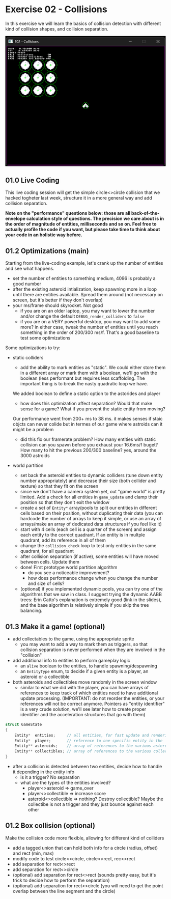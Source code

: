 # Exercise 02 - Collisions
In this exercise we will learn the basics of collision detection with different kind of collision shapes, and collision separation.

![live_coding_result](../media/e02_0.png)


## 01.0 Live Coding
This live coding session will get the simple circle<>circle collision that we hacked togheter last week,
structure it in a more general way and add collision separation.

**Note on the "performance" questions below: those are all back-of-the-envelope calculation style of questions. The precision we care about is in the order of magnitude of entities, milliseconds and so on. Feel free to actually profile the code if you want, but please take time to think about your code in an holistic way before.**

## 01.2 Optimizations (main)
Starting from the live-coding example, let's crank up the number of entities and see what happens.
- set the number of entities to something medium, 4096 is probably a good number
- after the existing asteroid intialization, keep spawning more in a loop until there are entities available.
  Spread them around (not necessary on screen, but it's better if they don't overlap)
- your ms/frame should skyrocket. Not good
	- if you are on an older laptop, you may want to lower the number and/or change the default `DEBUG_render_colliders` to `false`
	- if you are on a VERY powerful desktop, you may want to add some more?
  in either case, tweak the number ef entities until you reach something in the order of 200/300 ms/f. That's a good baseline to test some optimizations

Some optimizations to try:
- static colliders
	- add the ability to mark entities as "static". We could either store them in a different array or mark them with a boolean, we'll go with the boolean (less performant but requires less scaffolding. The important thing is to break the nasty quadratic loop we have.
		
	We added boolean to define a static option to the astorides and player

	- how does this optimization affect separation? Would that make sense for a game? What if you prevent the static entity from moving?

	Our performance went from 200+ ms to 38 ms. it makes senses if staic objcts can never colide but in termes of our game where astroids can it might be a problem

	- did this fix our framerate problem? How many entities with static collision can you spawn before you exhaust your 16.6ms/f buget? How many to hit the previous 200/300 baseline?
yes, around the 3000 astroids
- world partition
	- set back the asteroid entities to dynamic colliders (tune down entity number appropriately) and decrease their size (both collider and texture) so that they fit on the screen
	- since we don't have a camera system yet, out "game world" is pretty limited. Add a check for all entities in `game_update` and clamp their position so that they don't exit the window
	- create a set of `Entity*` array/pools to split our entities in different cells based on their position, without duplicating their data (you can hardcode the number of arrays to keep it simple, or use an array of arrays/make an array of dedicated data structures if you feel like it)
	- start with 4 cells (each cell is a quarter of the screen) and assign each entity to the correct quadrant. If an entity is in multple quadrant, add its reference in all of them
	- change the `collision_check` loop to test only entities in the same quadrant, for all quadrant
	- after collision separation (if active), some entities will have moved between cells. Update them
	- done! First prototype world partition algorithm
		- do you see a noticeable improvement?
		- how does performance change when you change the number and size of cells?
	- (optional) if you implemented dynamic pools, you can try one of the algorithms that we saw in class. I suggest trying the dynamic AABB trees: Erin Catto's explanation is extremely good (link in the slides), and the base algorithm is relatively simple if you skip the tree balancing.


## 01.3 Make it a game! (optional)
- add collectables to the game, using the appropriate sprite
	- you may want to add a way to mark them as triggers, so that collision separation is never performed when they are involved in the "collision"
- add additional info to entities to perform gameplay logic
	- an `alive` boolean to the entities, to handle spawning/despawning
	- an `EntityType` enum, to decide if a given entity is a player, an asteroid or a collectible
- both asteroids and collectibles move randomly in the screen window
	- similar to what we did with the player, you can have arrays of references to keep track of which entities need to have additional update processing. (IMPORTANT: do not reorder the entities, or your references will not be correct anymore. Pointers as "entity identifier" is a very crude solution, we'll see later how to create proper identifier and the acceleration structures that go with them)
```c++
struct GameState
{
	Entity*  entities;     // all entities, for fast update and rendering
	Entity*  player;       // reference to one specific entity in the `entities` array
	Entity** asteroids;    // array of references to the various asteroids. Their actual data resides in the `entities` array
	Entity** collectibles; // array of references to the various collectibles. Their actual data resides in the `entities` array
}
```
- after a collision is detected between two entities, decide how to handle it depending in the entity info
	- is it a trigger? No separation
	- what are the types of the entities involved?
		- player<>asteroid    => game_over
		- player<>collectible => increase score
		- asteroid<>collectible => nothing? Destroy collectible? Maybe the collectibe is not a trigger and they just bounce against each other

## 01.2 Box collision (optional)
Make the collision code more flexible, allowing for different kind of colliders
- add a tagged union that can hold both info for a circle (radius, offset) and rect (min, max)
- modify code to test circle<>circle, circle<>rect, rec<>rect
- add separation for rect<>rect
- add separation for rect<>circle
- (optional) add separation for rect<>rect (sounds pretty easy, but it's trick to decide how to perform the separation)
- (optional) add separation for rect<>circle (you will need to get the point overlap between the line segment and the circle)
